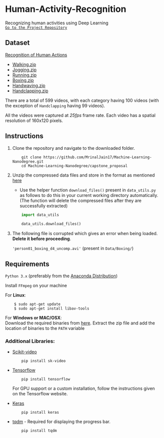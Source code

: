 # Human-Activity-Recognition
Recognizing human activities using Deep Learning  
[`Go to the Project Repository`](https://github.com/MrinalJain17/Human-Activity-Recognition)

## Dataset
[Recognition of Human Actions](http://www.nada.kth.se/cvap/actions/)

- [Walking.zip](http://www.nada.kth.se/cvap/actions/walking.zip)
- [Jogging.zip](http://www.nada.kth.se/cvap/actions/jogging.zip)
- [Running.zip](http://www.nada.kth.se/cvap/actions/running.zip)
- [Boxing.zip](http://www.nada.kth.se/cvap/actions/boxing.zip)
- [Handwaving.zip](http://www.nada.kth.se/cvap/actions/handwaving.zip)
- [Handclapping.zip](http://www.nada.kth.se/cvap/actions/handclapping.zip)

There are a total of 599 videos, with each category having 100 videos (with the exception of `Handclapping` having 99 videos).

All the videos were captured at *25fps* frame rate. Each video has a spatial resolution of 160x120 pixels.

## Instructions
1. Clone the repository and navigate to the downloaded folder.

	```
		git clone https://github.com/MrinalJain17/Machine-Learning-Nanodegree.git
		cd Machine-Learning-Nanodegree/capstone_proposal
	```
2. Unzip the compressed data files and store in the format as mentioned [here](https://github.com/MrinalJain17/Machine-Learning-Nanodegree/blob/master/capstone_proposal/Directory%20Structure%20for%20Data.txt)
	- Use the helper function `download_files()` present in `data_utils.py` as follows to do this in your current working directory automatically. (The function will delete the compressed files after they are successfully extracted)

	```python
		import data_utils
		
		data_utils.download_files()
	```
3. The following file is corrupted which gives an error when being loaded. **Delete it before proceeding**.

	`'person01_boxing_d4_uncomp.avi'` (present in `Data/Boxing/`)

## Requirements
`Python 3.x` (preferably from the [Anaconda Distribution](https://www.anaconda.com/download/))

Install `FFmpeg` on your machine

For **Linux**:

		$ sudo apt-get update
		$ sudo apt-get install libav-tools

For **Windows or MAC/OSX**:  
Download the required binaries from [here](https://www.ffmpeg.org/download.html). Extract the zip file and add the location of binaries to the `PATH` variable

### Additional Libraries:

- [Scikit-video](http://www.scikit-video.org/stable/)

	```
		pip install sk-video
	```

- [Tensorflow](https://www.tensorflow.org/install/)

	```
		pip install tensorflow
	```
	For GPU support or a custom installation, follow the instructions given on the Tensorflow website.

- [Keras](https://keras.io/#installation)

	```
		pip install keras
	```
- [tqdm](https://pypi.python.org/pypi/tqdm#installation) - Required for displaying the progress bar.

	```
		pip install tqdm
	```
